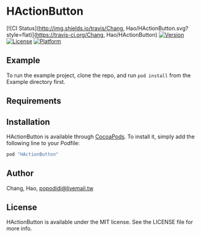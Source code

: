 # HActionButton

[![CI Status](http://img.shields.io/travis/Chang, Hao/HActionButton.svg?style=flat)](https://travis-ci.org/Chang, Hao/HActionButton)
[![Version](https://img.shields.io/cocoapods/v/HActionButton.svg?style=flat)](http://cocoapods.org/pods/HActionButton)
[![License](https://img.shields.io/cocoapods/l/HActionButton.svg?style=flat)](http://cocoapods.org/pods/HActionButton)
[![Platform](https://img.shields.io/cocoapods/p/HActionButton.svg?style=flat)](http://cocoapods.org/pods/HActionButton)

## Example

To run the example project, clone the repo, and run `pod install` from the Example directory first.

## Requirements

## Installation

HActionButton is available through [CocoaPods](http://cocoapods.org). To install
it, simply add the following line to your Podfile:

```ruby
pod "HActionButton"
```

## Author

Chang, Hao, popodidi@livemail.tw

## License

HActionButton is available under the MIT license. See the LICENSE file for more info.
